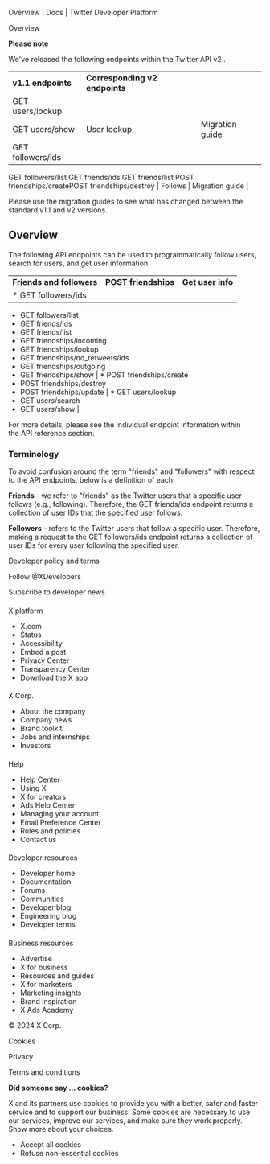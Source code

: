 
Overview | Docs | Twitter Developer Platform 

Overview

**Please note**  

We've released the following endpoints within the Twitter API v2 . 

|  |  |  |
| --- | --- | --- |
| **v1.1 endpoints** | **Corresponding v2 endpoints** |  |
| GET users/lookup
GET users/show | User lookup | Migration guide |
| GET followers/ids
GET followers/list
GET friends/ids
GET friends/list
POST friendships/createPOST friendships/destroy | Follows | Migration guide |

Please use the migration guides to see what has changed between the standard v1.1 and v2 versions.

Overview
--------

The following API endpoints can be used to programmatically follow users, search for users, and get user information:

|  |  |  |
| --- | --- | --- |
| **Friends and followers** | **POST friendships** | **Get user info** |
| * GET followers/ids
* GET followers/list
* GET friends/ids
* GET friends/list
* GET friendships/incoming
* GET friendships/lookup
* GET friendships/no\_retweets/ids
* GET friendships/outgoing
* GET friendships/show
 | * POST friendships/create
* POST friendships/destroy
* POST friendships/update
 | * GET users/lookup
* GET users/search
* GET users/show
 |

For more details, please see the individual endpoint information within the API reference section.  

### Terminology

To avoid confusion around the term "friends" and "followers" with respect to the API endpoints, below is a definition of each:

**Friends** - we refer to "friends" as the Twitter users that a specific user follows (e.g., following). Therefore, the GET friends/ids endpoint returns a collection of user IDs that the specified user follows.

**Followers** - refers to the Twitter users that follow a specific user. Therefore, making a request to the GET followers/ids endpoint returns a collection of user IDs for every user following the specified user.

Developer policy and terms

Follow @XDevelopers

Subscribe to developer news

#### 
 X platform

* X.com
* Status
* Accessibility
* Embed a post
* Privacy Center
* Transparency Center
* Download the X app

#### 
 X Corp.

* About the company
* Company news
* Brand toolkit
* Jobs and internships
* Investors

#### 
 Help

* Help Center
* Using X
* X for creators
* Ads Help Center
* Managing your account
* Email Preference Center
* Rules and policies
* Contact us

#### 
 Developer resources

* Developer home
* Documentation
* Forums
* Communities
* Developer blog
* Engineering blog
* Developer terms

#### 
 Business resources

* Advertise
* X for business
* Resources and guides
* X for marketers
* Marketing insights
* Brand inspiration
* X Ads Academy

 © 2024 X Corp.

Cookies

Privacy

Terms and conditions

**Did someone say … cookies?**  

 X and its partners use cookies to provide you with a better, safer and
 faster service and to support our business. Some cookies are necessary to use
 our services, improve our services, and make sure they work properly.
 Show more about your choices.

* Accept all cookies
* Refuse non-essential cookies